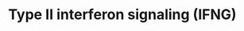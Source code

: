 ---
annotations:
- id: PW:0000896
  parent: signaling pathway
  type: Pathway Ontology
  value: type II interferon signaling pathway
- id: CL:0000235
  parent: native cell
  type: Cell Type Ontology
  value: macrophage
authors:
- MaintBot
- Chaodc
- AlexanderPico
- Khanspers
- Ddigles
- Mkutmon
citedin:
- link: PMC9115633
  title: Reduced tumor growth in EP2 knockout mice is related to signaling pathways
    favoring an increased local anti-tumor immunity in the tumor stroma (2022)
- link: PMC5663435
  title: Post-weaning epiphysiolysis causes distal femur dysplasia and foreshortened
    hindlimbs in fetuin-A-deficient mice (2017)
- link: 10.3390/ijms25084151
  title: Comparative Screening of the Liver Gene Expression Profiles from Type 1 and
    Type 2 Diabetes Rat Models (2024)
- link: 10.1038/mtm.2014.7
  title: Proteomic profiling of salivary gland after nonviral gene transfer mediated
    by conventional plasmids and minicircles (2014)
- link: 10.3390/nu17050757
  title: Isoschaftoside in Fig Leaf Tea Alleviates Nonalcoholic Fatty Liver Disease
    in Mice via the Regulation of Macrophage Polarity (2025)
- link: 10.1016/j.forsciint.2016.06.027
  title: Simultaneous time course analysis of multiple markers based on DNA microarray
    in incised wound in skeletal muscle for wound aging (2016)
description: Adapted from Raza et al. (2008). This pathway is initiated by IFNG binding
  to its receptor and a subsequent phosphorylation cascade involving a number of the
  JAK and STAT family of proteins. Several transcriptionally active complexes are
  formed (STAT1 homodimer, ISGF3 complex, STAT1:STAT1:IRF9 complex) and the pathway
  culminates with the transcriptional activation of target genes. [1]
last-edited: 2013-10-17
organisms:
- Mus musculus
redirect_from:
- /index.php/Pathway:WP1253
- /instance/WP1253
- /instance/WP1253_r71753
revision: r71753
schema-jsonld:
- '@context': https://schema.org/
  '@id': https://wikipathways.github.io/pathways/WP1253.html
  '@type': Dataset
  creator:
    '@type': Organization
    name: WikiPathways
  description: Adapted from Raza et al. (2008). This pathway is initiated by IFNG
    binding to its receptor and a subsequent phosphorylation cascade involving a number
    of the JAK and STAT family of proteins. Several transcriptionally active complexes
    are formed (STAT1 homodimer, ISGF3 complex, STAT1:STAT1:IRF9 complex) and the
    pathway culminates with the transcriptional activation of target genes. [1]
  keywords:
  - Ciita
  - Cxcl10
  - Cxcl9
  - Cybb
  - Eif2ak2
  - GBP1
  - HIST2H4
  - IFNA
  - Icam1
  - Ifit2
  - Ifnb1
  - Ifng
  - Ifngr1
  - Ifngr2
  - Il1b
  - Irf1
  - Irf2
  - Irf4
  - Irf8
  - Irf9
  - Isg15
  - Jak1
  - Jak2
  - Nos2
  - Prkcd
  - Psmb9
  - Ptpn11
  - Reg1
  - Sfpi1
  - Socs1
  - Socs3
  - Stat1
  - Stat2
  - Tap1
  license: CC0
  name: Type II interferon signaling (IFNG)
seo: CreativeWork
title: Type II interferon signaling (IFNG)
wpid: WP1253
---